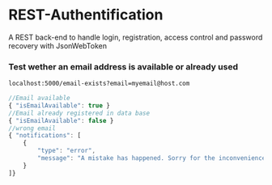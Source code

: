 # REST-Authentification
A REST back-end to handle login, registration, access control and password recovery with JsonWebToken


### Test wether an email address is available or already used  
```bash
localhost:5000/email-exists?email=myemail@host.com

````
```js
//Email available
{ "isEmailAvailable": true }
//Email already registered in data base
{ "isEmailAvailable": false }
//wrong email
{ "notifications": [
    {
        "type": "error",
        "message": "A mistake has happened. Sorry for the inconvenience, we are going to investigate it."
    }
]}
```